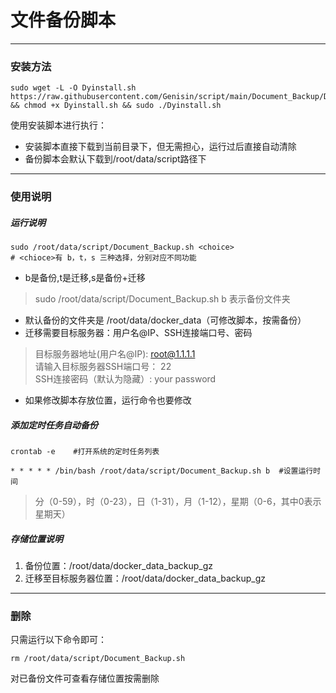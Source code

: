 # 文件备份脚本
---
### 安装方法
```
sudo wget -L -O Dyinstall.sh https://raw.githubusercontent.com/Genisin/script/main/Document_Backup/DBInstall.sh && chmod +x Dyinstall.sh && sudo ./Dyinstall.sh
```
使用安装脚本进行执行：
* 安装脚本直接下载到当前目录下，但无需担心，运行过后直接自动清除
* 备份脚本会默认下载到/root/data/script路径下
---
### 使用说明
##### 运行说明
```
sudo /root/data/script/Document_Backup.sh <choice>
# <chioce>有 b，t，s 三种选择，分别对应不同功能
```
* b是备份,t是迁移,s是备份+迁移  
> sudo /root/data/script/Document_Backup.sh b 表示备份文件夹

* 默认备份的文件夹是 /root/data/docker_data（可修改脚本，按需备份）
* 迁移需要目标服务器：用户名@IP、SSH连接端口号、密码  
> 目标服务器地址(用户名@IP):      root@1.1.1.1  
> 请输入目标服务器SSH端口号： 22  
> SSH连接密码（默认为隐藏）:     your password  

* 如果修改脚本存放位置，运行命令也要修改  
##### 添加定时任务自动备份
```
crontab -e    #打开系统的定时任务列表

* * * * * /bin/bash /root/data/script/Document_Backup.sh b  #设置运行时间
```
> 分（0-59），时（0-23），日（1-31），月（1-12），星期（0-6，其中0表示星期天）

##### 存储位置说明 
1. 备份位置：/root/data/docker_data_backup_gz
2. 迁移至目标服务器位置：/root/data/docker_data_backup_gz
---
### 删除
只需运行以下命令即可：
```
rm /root/data/script/Document_Backup.sh
```
对已备份文件可查看存储位置按需删除

